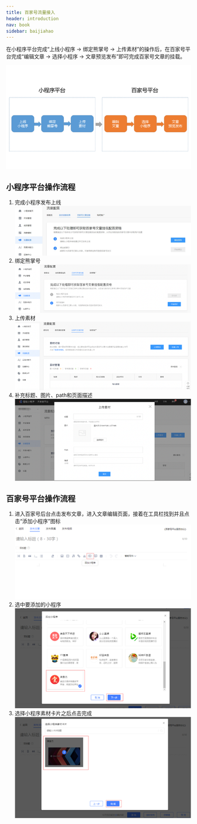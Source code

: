 ```yaml
---
title: 百家号流量接入
header: introduction
nav: book
sidebar: baijiahao
---
```

<!-- 智能小程序为开发者提供了对接百度生态的能力，将百度百家号流量成功接入智能小程序，从而打造一个更加开放、互联互通的小程序生态。


## 接入方法

百家号作者可在文章发布时，在文内插入相关的智能小程序来获得展现机会。
在百度 App 用户从信息流、搜索等入口进入百家号文章页点击获得小程序分发。开发者只需要进行简单的配置工作，就可以在百家号平台发布带有智能小程序卡片的文章。

![图片](../../img/introduction/scancode/page1.png)

### 百家号与小程序的关联

目前开通熊掌号后，使用相同的百度账号开通百家号，智能小程序将被自动关联到百家号。
> 对于不同百度账号及不同主体的关联开放请关注平台后续通知。

### 形式

|形式|要求|
|--|--|
|图文大图|1.标题：不得超过 15 个汉字长度（含标点、符号、空格等）；<br>2.配图：jpg格式，`1044 * 585`；<br>3.Path。| -->

在小程序平台完成“上线小程序 -> 绑定熊掌号 -> 上传素材”的操作后，在百家号平台完成“编辑文章 -> 选择小程序 -> 文章预览发布”即可完成百家号文章的挂载。

![图片](../../img/introduction/scancode/baijiahao2.png)

## 小程序平台操作流程
1. 完成小程序发布上线
![图片](../../img/introduction/scancode/baijiahao9.png)
2. 绑定熊掌号
![图片](../../img/introduction/scancode/baijiahao8.png)
3. 上传素材
![图片](../../img/introduction/scancode/baijiahao3.png)
4. 补充标题、图片、path和页面描述
![图片](../../img/introduction/scancode/baijiahao4.png)
## 百家号平台操作流程
1.  进入百家号后台点击发布文章，进入文章编辑页面，接着在工具栏找到并且点击“添加小程序”图标
![图片](../../img/introduction/scancode/baijiahao5.png)
2.  选中要添加的小程序
![图片](../../img/introduction/scancode/baijiahao6.png)
3.  选择小程序素材卡片之后点击完成
![图片](../../img/introduction/scancode/baijiahao7.png)

